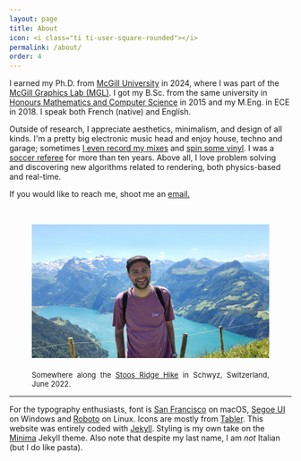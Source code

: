 ```yaml
---
layout: page
title: About
icon: <i class="ti ti-user-square-rounded"></i>
permalink: /about/
order: 4
---
```


<!-- <div id="profile"></div> -->
I earned my Ph.D. from [McGill University][mcgill] in 2024, where I was part of the [McGill Graphics Lab (MGL)][mgl]. I got my B.Sc. from the same university in [Honours Mathematics and Computer Science][math-cs] in 2015 and my M.Eng. in ECE in 2018. I speak both French (native) and English.

Outside of research, I appreciate aesthetics, minimalism, and design of all kinds. I'm a pretty big electronic music head and enjoy house, techno and garage; sometimes [I even record my mixes](https://soundcloud.com/joeylitalien) and [spin some vinyl](https://www.discogs.com/user/milpotent/collection). I was a [soccer referee](https://www.soccerquebec.org/fr/index.html) for more than ten years. Above all, I love problem solving and discovering new algorithms related to rendering, both physics-based and real-time.

If you would like to reach me, shoot me an <a href="mailto:{{site.email}}">email.</a>

<figure>
<img src="../assets/me_banner.jpg" style="margin-bottom: 6px; margin-top: 32px" alt="Me">
<p style="font-size:13px; text-align:justify;">Somewhere along the <a href="https://www.alltrails.com/trail/switzerland/schwyz/stoos-fronalpstock-klingenstock">Stoos Ridge Hike</a> in Schwyz, Switzerland, June 2022.</p>
</figure>

---
For the typography enthusiasts, font is [San Francisco](https://developer.apple.com/fonts) on macOS, [Segoe UI](https://docs.microsoft.com/en-us/typography/font-list/segoe-ui) on Windows and [Roboto](https://fonts.google.com/specimen/Roboto) on Linux. Icons are mostly from [Tabler](https://tabler-icons.io/). This website was entirely coded with [Jekyll][jekyll]. Styling is my own take on the [Minima](https://github.com/jekyll/minima) Jekyll theme. Also note that despite my last name, I am _not_ Italian (but I do like pasta).

[math-cs]: http://www.mcgill.ca/study/2013-2014/faculties/science/undergraduate/programs/bachelor-science-bsc-joint-honours-mathematics-and-computer
[mcgill]: http://www.mcgill.ca
[garneau]: http://www.cegepgarneau.ca
[henriette]: https://www.fonts.com/font/typejockeys/henriette
[franklin]: https://www.fonts.com/font/urw/franklin-gothic/urw-complete-family-pack
[incol]: https://fonts.google.com/specimen/Inconsolata
[jekyll]: https://jekyllrb.com/
[typekit]: https://typekit.com/
[mgl]: http://gfx.lab.mcgill.ca/
[summ]: http://summ.math.uqam.ca/?lang=en
[discogs]: https://www.discogs.com/user/milpotent/collection

